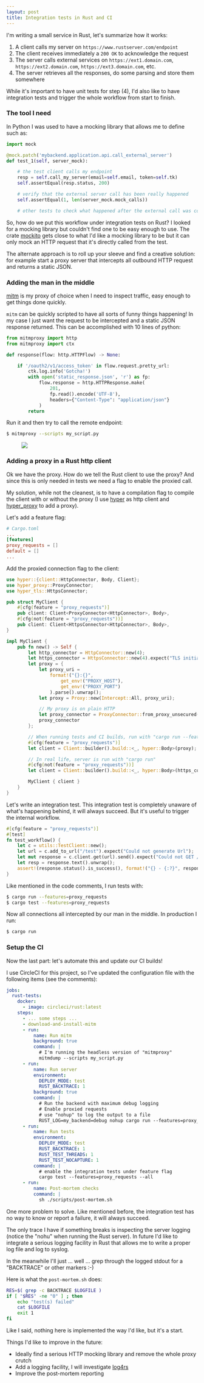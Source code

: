 ```yaml
---
layout: post
title: Integration tests in Rust and CI
---
```


I'm writing a small service in Rust, let's summarize how it works:

1. A client calls my server on `https://www.rustserver.com/endpoint`
2. The client receives immediately a `200 OK` to acknowledge the request
3. The server calls external services on `https://ext1.domain.com`, `https://ext2.domain.com`, `https://ext3.domain.com`, etc.
4. The server retrieves all the responses, do some parsing and store them somewhere

While it's important to have unit tests for step (4), I'd also like to have integration tests and trigger the whole workflow from start to finish.

### <a id="part_i"></a>The tool I need

In Python I was used to have a mocking library that allows me to define such as:

``` python
import mock

@mock.patch('mybackend.application.api.call_external_server')
def test_1(self, server_mock):

    # the test client calls my endpoint
    resp = self.call_my_server(email=self.email, token=self.tk)
    self.assertEqual(resp.status, 200)

    # verify that the external server call has been really happened
    self.assertEqual(1, len(server_mock.mock_calls))

    # other tests to check what happened after the external call was completed
```

So, how do we put this workflow under integration tests on Rust? I looked for a mocking library but couldn't find one to be easy enough to use. The crate [mockito](https://github.com/lipanski/mockito) gets close to what I'd like a mocking library to be but it can only mock an HTTP request that it's directly called from the test.

The alternate approach is to roll up your sleeve and find a creative solution: for example start a proxy server that intercepts all outbound HTTP request and returns a static JSON.

### <a id="part_ii"></a> Adding the man in the middle

[mitm](https://github.com/mitmproxy/mitmproxy) is my proxy of choice when I need to inspect traffic, easy enough to get things done quickly.

`mitm` can be quickly scripted to have all sorts of funny things happening! In my case I just want the request to be intercepted and a static JSON response returned. This can be accomplished with 10 lines of python:

``` python
from mitmproxy import http
from mitmproxy import ctx

def response(flow: http.HTTPFlow) -> None:

    if '/oauth2/v1/access_token' in flow.request.pretty_url:
        ctk.log.info('Gotcha!')
        with open('static_response.json', 'r') as fp:
            flow.response = http.HTTPResponse.make(
                201,
                fp.read().encode('UTF-8'),
                headers={"Content-Type": "application/json"}
            )
        return

```

Run it and then try to call the remote endpoint:

``` bash
$ mitmproxy --scripts my_script.py
```

<figure>
    <img src="/assets/mitm.png">
</figure>


### <a id="part_iii"></a>Adding a proxy in a Rust http client

Ok we have the proxy. How do we tell the Rust client to use the proxy? And since this is only needed in tests we need a flag to enable the proxied call.

My solution, while not the cleanest, is to have a compilation flag to compile the client with or without the proxy (I use [hyper](https://hyper.rs) as http client and [hyper_proxy](https://github.com/tafia/hyper-proxy) to add a proxy).

Let's add a feature flag:
``` toml
# Cargo.toml
...
[features]
proxy_requests = []
default = []
...
```

Add the proxied connection flag to the client:

``` rust
use hyper::{client::HttpConnector, Body, Client};
use hyper_proxy::ProxyConnector;
use hyper_tls::HttpsConnector;

pub struct MyClient {
    #[cfg(feature = "proxy_requests")]
    pub client: Client<ProxyConnector<HttpConnector>, Body>,
    #[cfg(not(feature = "proxy_requests"))]
    pub client: Client<HttpsConnector<HttpConnector>, Body>,
}

impl MyClient {
    pub fn new() -> Self {
        let http_connector = HttpConnector::new(4);
        let https_connector = HttpsConnector::new(4).expect("TLS initialization failed");
        let proxy = {
            let proxy_uri =
                format!("{}:{}",
                    get_env!("PROXY_HOST"),
                    get_env!("PROXY_PORT")
                ).parse().unwrap();
            let proxy = Proxy::new(Intercept::All, proxy_uri);

            // My proxy is on plain HTTP
            let proxy_connector = ProxyConnector::from_proxy_unsecured(http_connector, proxy);
            proxy_connector
        };

        // When running tests and CI builds, run with "cargo run --features=proxy_requests"
        #[cfg(feature = "proxy_requests")]
        let client = Client::builder().build::<_, hyper::Body>(proxy);

        // In real life, server is run with "cargo run"
        #[cfg(not(feature = "proxy_requests"))]
        let client = Client::builder().build::<_, hyper::Body>(https_connector);

        MyClient { client }
    }
}
```

Let's write an integration test. This integration test is completely unaware of what's happening behind, it will always succeed. But it's useful to trigger the internal workflow.

``` rust
#[cfg(feature = "proxy_requests")]
#[test]
fn test_workflow() {
    let c = utils::TestClient::new();
    let url = c.add_to_url("/test").expect("Could not generate Url");
    let mut response = c.client.get(url).send().expect("Could not GET /test");
    let resp = response.text().unwrap();
    assert!(response.status().is_success(), format!("{} - {:?}", response.status(), resp));
}
```

Like mentioned in the code comments, I run tests with:

``` bash
$ cargo run --features=proxy_requests
$ cargo test --features=proxy_requests
```

Now all connections all intercepted by our man in the middle. In production I run:

``` bash
$ cargo run
```

### <a id="part_iv"></a>Setup the CI

Now the last part: let's automate this and update our CI builds!

I use CircleCI for this project, so I've updated the configuration file with the following items (see the comments):

``` yaml
jobs:
  rust-tests:
    docker:
      - image: circleci/rust:latest
    steps:
      - ... some steps ...
      - download-and-install-mitm
      - run:
          name: Run mitm
          background: true
          command: |
            # I'm running the headless version of "mitmproxy"
            mitmdump --scripts my_script.py
      - run:
          name: Run server
          environment:
            DEPLOY_MODE: test
            RUST_BACKTRACE: 1
          background: true
          command: |
            # Run the backend with maximum debug logging
            # Enable proxied requests
            # use "nohup" to log the output to a file
            RUST_LOG=my_backend=debug nohup cargo run --features=proxy_requests
      - run:
          name: Run tests
          environment:
            DEPLOY_MODE: test
            RUST_BACKTRACE: 1
            RUST_TEST_THREADS: 1
            RUST_TEST_NOCAPTURE: 1
          command: |
            # enable the integration tests under feature flag
            cargo test --features=proxy_requests --all
      - run:
          name: Post-mortem checks
          command: |
            sh ./scripts/post-mortem.sh
```

One more problem to solve. Like mentioned before, the integration test has no way to know or report a failure, it will always succeed.

The only trace I have if something breaks is inspecting the server logging (notice the "nohu" when running the Rust server). In future I'd like to integrate a serious logging facility in Rust that allows me to write a proper log file and log to syslog.

In the meanwhile I'll just ... well ... grep through the logged stdout for a "BACKTRACE" or other markers :-)

Here is what the `post-mortem.sh` does:

``` bash
RES=$( grep -c BACKTRACE $LOGFILE )
if [ "$RES" -ne "0" ] ; then
    echo "test(s) failed"
    cat $LOGFILE
    exit 1
fi
```

Like I said, nothing here is implemented the way I'd like, but it's a start.

Things I'd like to improve in the future:
- Ideally find a serious HTTP mocking library and remove the whole proxy crutch
- Add a logging facility, I will investigate [log4rs](https://github.com/sfackler/log4rs)
- Improve the post-mortem reporting
